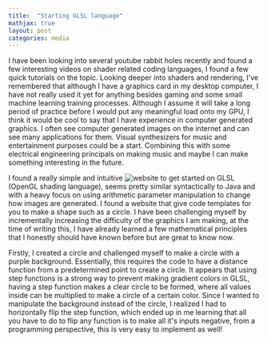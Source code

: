 ```yaml
---
title:  "Starting GLSL language"
mathjax: true
layout: post
categories: media
---
```

I have been looking into several youtube rabbit holes recently and found a few interesting videos on shader related coding languages, I found a few quick tutorials
on the topic. Looking deeper into shaders and rendering, I've remembered that although I have a graphics card in my desktop computer, I have not really used it yet
for anything besides gaming and some small machine learning training processes. Although I assume it will take a long period of practice before I would put any meaningful load 
onto my GPU, I think it would be cool to say that I have experience in computer generated graphics. I often see computer generated images on the internet and can see many applications for them. Visual synthesizers 
for music and entertainment purposes could be a start. Combining this with some electrical engineering principals on making music and maybe I can make something interesting in the future.



I found a really simple and intuitive ![website](https://www.shadertoy.com/) to get started on GLSL (OpenGL shading language), seems pretty similar syntactically to Java and with a heavy focus on using arithmetic parameter manipulation
to change how images are generated. I found a website that give code templates for you to make a shape such as a circle. I have been challenging myself by incrementally increasing the difficulty
of the graphics I am making, at the time of writing this, I have already learned a few mathematical principles that I honestly should have known before but are great to know now.

Firstly, I created a circle and challenged myself to make a circle with a purple background. Essentially, this requires the code to have a distance function from
a predetermined point to create a circle. It appears that using step functions is a strong way to prevent making gradient colors in GLSL, having a step function makes a clear circle to be formed, where all
values inside can be multiplied to make a circle of a certain color. Since I wanted to manipulate the background instead of the circle, I realized I had to horizontally flip the step function, which ended up in me
learning that all you have to do to flip any function is to make all it's inputs negative, from a programming perspective, this is very easy to implement as well!
